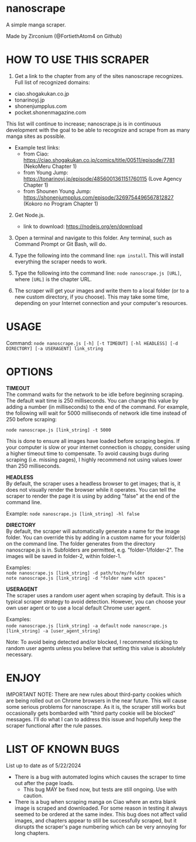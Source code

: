 # nanoscrape

A simple manga scraper.

Made by Zirconium (@FortiethAtom4 on Github)

# HOW TO USE THIS SCRAPER

1. Get a link to the chapter from any of the sites nanoscrape recognizes. \
Full list of recognized domains:
- ciao.shogakukan.co.jp
- tonarinoyj.jp
- shonenjumpplus.com
- pocket.shonenmagazine.com

This list will continue to increase; nanoscrape.js is in continuous development with the goal to be able to recognize and scrape from as many manga sites as possible.

- Example test links:
    - from Ciao: https://ciao.shogakukan.co.jp/comics/title/00511/episode/7781 (NekoMeru Chapter 1)
    - from Young Jump: https://tonarinoyj.jp/episode/4856001361151760115 (Love Agency Chapter 1)
    - from Shounen Young Jump: https://shonenjumpplus.com/episode/3269754496567812827 (Kokoro no Program Chapter 1)

2. Get Node.js.
    - link to download: https://nodejs.org/en/download

3. Open a terminal and navigate to this folder. Any terminal, such as Command Prompt or Git Bash, will do.

4. Type the following into the command line: `npm install`. This will install everything the scraper needs to work.

5. Type the following into the command line: `node nanoscrape.js [URL]`, where `[URL]` is the chapter URL.

6. The scraper will get your images and write them to a local folder (or to a new custom directory, if you choose). This may take some time, depending on your Internet connection and your computer's resources.

# USAGE

Command: `node nanoscrape.js [-h] [-t TIMEOUT] [-hl HEADLESS] [-d DIRECTORY] [-a USERAGENT] link_string`

# OPTIONS

**TIMEOUT** \
The command waits for the network to be idle before beginning scraping. The default wait time is 250 milliseconds. You can change this value by adding a number (in milliseconds) to the end of the command. For example, the following will wait for 5000 milliseconds of network idle time instead of 250 before scraping:

`node nanoscrape.js [link_string] -t 5000`

This is done to ensure all images have loaded before scraping begins. If your computer is slow or your internet connection is choppy, consider using a higher timeout time to compensate. To avoid causing bugs during scraping (i.e. missing pages), I highly recommend not using values lower than 250 milliseconds.

**HEADLESS** \
By default, the scraper uses a headless browser to get images; that is, it does not visually render the browser while it operates. You can tell the scraper to render the page it is using by adding "false" at the end of the command line.

Example: `node nanoscrape.js [link_string] -hl false`

**DIRECTORY** \
By default, the scraper will automatically generate a name for the image folder. You can override this by adding in a custom name for your folder(s) on the command line. The folder generates from the directory nanoscrape.js is in. Subfolders are permitted, e.g. "folder-1/folder-2". The images will be saved in folder-2, within folder-1. 

Examples: \
`node nanoscrape.js [link_string] -d path/to/my/folder`\
`note nanoscrape.js [link_string] -d "folder name with spaces"`

**USERAGENT** \
The scraper uses a random user agent when scraping by default. This is a typical scraper strategy to avoid detection. However, you can choose your own user agent or to use a local default Chrome user agent.

Examples: \
`node nanoscrape.js [link_string] -a default`
`node nanoscrape.js [link_string] -a [user_agent_string]`

Note: To avoid being detected and/or blocked, I recommend sticking to random user agents unless you believe that setting this value is absolutely necessary. 

# ENJOY

IMPORTANT NOTE: There are new rules about third-party cookies which are being rolled out on Chrome browsers in the near future. This will cause some serious problems for nanoscrape. As it is, the scraper still works but occasionally gets bombarded with "third party cookie will be blocked" messages. I'll do what I can to address this issue and hopefully keep the scraper functional after the rule passes.

# LIST OF KNOWN BUGS

List up to date as of 5/22/2024
- There is a bug with automated logins which causes the scraper to time out after the page loads.
    - This bug MAY be fixed now, but tests are still ongoing. Use with caution.
- There is a bug when scraping manga on Ciao where an extra blank image is scraped and downloaded. For some reason in testing it always seemed to be ordered at the same index. This bug does not affect valid images, and chapters appear to still be successfully scraped, but it disrupts the scraper's page numbering which can be very annoying for long chapters.
